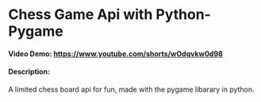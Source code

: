 # Chess Game Api with Python-Pygame
#### Video Demo:  https://www.youtube.com/shorts/wOdqvkw0d98
#### Description:

A limited chess board api for fun, made with the pygame libarary in python.
